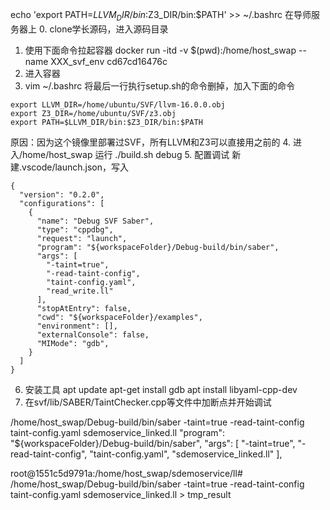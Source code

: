 echo 'export PATH=$LLVM_DIR/bin:$Z3_DIR/bin:$PATH' >> ~/.bashrc
在导师服务器上
0. clone学长源码，进入源码目录
1. 使用下面命令拉起容器
docker run -itd -v $(pwd):/home/host_swap --name XXX_svf_env cd67cd16476c
2. 进入容器
3. vim ~/.bashrc
将最后一行执行setup.sh的命令删掉，加入下面的命令
```
export LLVM_DIR=/home/ubuntu/SVF/llvm-16.0.0.obj
export Z3_DIR=/home/ubuntu/SVF/z3.obj
export PATH=$LLVM_DIR/bin:$Z3_DIR/bin:$PATH
```
原因：因为这个镜像里部署过SVF，所有LLVM和Z3可以直接用之前的
4. 进入/home/host_swap 运行 ./build.sh debug
5. 配置调试
新建.vscode/launch.json，写入
```
{
  "version": "0.2.0",
  "configurations": [
    {
      "name": "Debug SVF Saber",
      "type": "cppdbg",
      "request": "launch",
      "program": "${workspaceFolder}/Debug-build/bin/saber",
      "args": [
        "-taint=true",
        "-read-taint-config",
        "taint-config.yaml",
        "read_write.ll"
      ],
      "stopAtEntry": false,
      "cwd": "${workspaceFolder}/examples",
      "environment": [],
      "externalConsole": false,
      "MIMode": "gdb",
    }
  ]
}
```
6. 安装工具  apt update   apt-get install gdb   apt install libyaml-cpp-dev
7. 在svf/lib/SABER/TaintChecker.cpp等文件中加断点并开始调试

/home/host_swap/Debug-build/bin/saber -taint=true -read-taint-config taint-config.yaml sdemoservice_linked.ll
"program": "${workspaceFolder}/Debug-build/bin/saber",
      "args": [
        "-taint=true",
        "-read-taint-config",
        "taint-config.yaml",
        "sdemoservice_linked.ll"
      ],

root@1551c5d9791a:/home/host_swap/sdemoservice/ll# /home/host_swap/Debug-build/bin/saber -taint=true -read-taint-config taint-config.yaml sdemoservice_linked.ll > tmp_result